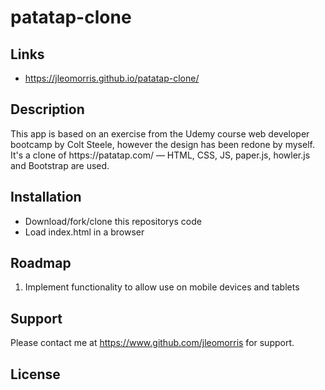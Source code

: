 # patatap-clone

## Links
* https://jleomorris.github.io/patatap-clone/

## Description
<p>This app is based on an exercise from the Udemy course web developer bootcamp by Colt Steele, however the design has been redone by myself. It's a clone of https://patatap.com/ — HTML, CSS, JS, paper.js, howler.js and Bootstrap are used.</p>

## Installation
<ul>
  <li>Download/fork/clone this repositorys code</li>
  <li>Load index.html in a browser</li>
</ul>

## Roadmap
<ol>
  <li>Implement functionality to allow use on mobile devices and tablets</li>
</ol>

## Support
Please contact me at https://www.github.com/jleomorris for support.

## License

